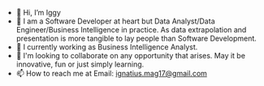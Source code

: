 - 👋 Hi, I’m Iggy
- 👀 I am a Software Developer at heart but Data Analyst/Data Engineer/Business Intelligence in practice. 
As data extrapolation and presentation is more tangible to lay people than Software Development.
- 🌱 I currently working as Business Intelligence Analyst.
- 💞️ I'm looking to collaborate on any opportunity that arises. May it be innovative, fun or just simply learning.
- 📫 How to reach me at
Email: ignatius.mag17@gmail.com

<!---
igster17/igster17 is a ✨ special ✨ repository because its `README.md` (this file) appears on your GitHub profile.
You can click the Preview link to take a look at your changes.
--->
